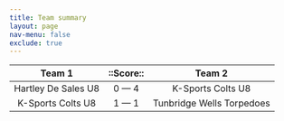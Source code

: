 ```yaml
---
title: Team summary
layout: page
nav-menu: false
exclude: true
---
```




|       Team 1        |  ::Score::  |          Team 2           |
|:-------------------:|:-----------:|:-------------------------:|
| Hartley De Sales U8 | 0 &mdash; 4 |     K-Sports Colts U8     |
|  K-Sports Colts U8  | 1 &mdash; 1 | Tunbridge Wells Torpedoes |

 <br /><br /><br />